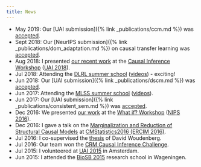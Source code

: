 ```yaml
---
title: News
---
```


* May 2019: Our [UAI submission]({% link _publications/ccm.md %}) was [accepted](http://auai.org/uai2019/accepted.php).
* Sept 2018: Our [NeurIPS submission]({% link _publications/dom_adaptation.md %}) on causal transfer learning was [accepted](https://nips.cc/Conferences/2018/Schedule?showEvent=12025).
* Aug 2018: I presented [our recent work](#/miscs/bridgingthegaprde2scm.md) at the [Causal Inference Workshop](https://sites.google.com/view/causaluai2018/home) ([UAI 2018](http://auai.org/uai2018/index.php)).
* Jul 2018: Attending the [DLRL summer school](https://dlrlsummerschool.ca/past-years) ([videos](http://videolectures.net/DLRLsummerschool2018_toronto)) - exciting!
* Jun 2018: Our [UAI submission]({% link _publications/dscm.md %}) was [accepted](http://auai.org/uai2018/accepted.php).
* Jun 2017: Attending the [MLSS summer school](http://mlss.tuebingen.mpg.de/2017) ([videos](https://www.youtube.com/playlist?list=PLqJm7Rc5-EXFUOvoYCdKikfck8YeUCnl9)).
* Jun 2017: Our [UAI submission]({% link _publications/consistent_sem.md %}) was [accepted](http://auai.org/~w-auai/uai2017/accepted.php).
* Dec 2016: We presented [our work](#/miscs/curingthecurseofnonrecursiveness.md) at the [What if? Workshop](https://sites.google.com/site/whatif2016nips/) ([NIPS 2016](https://nips.cc/Conferences/2016)).
* Dec 2016: I gave a talk on the [Marginalization and Reduction of Structural Causal Models](http://cmstatistics.org/RegistrationsV2/CMStatistics2016/viewSubmission.php?in=266&token=45opo010sn25570939n73o3666q72p87) at [CMStatistics2016 (ERCIM 2016)](http://cmstatistics.org/CMStatistics2016).
* Jul 2016: I co-supervised the [thesis](https://esc.fnwi.uva.nl/thesis/centraal/files/f1346187620.pdf) of David Woudenberg.
* Jul 2016: Our team won the [CRM Causal Inference Challenge](http://www.crm.umontreal.ca/2016/Genetics16/competition_e.php).
* Jul 2015: I volunteered at [UAI 2015](http://www.auai.org/uai2015) in Amsterdam.
* Jun 2015: I attended the [BioSB 2015](https://www.biosb.nl/archive-courses/course-qpm-2015) research school in Wageningen.
